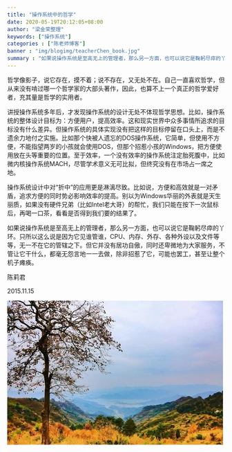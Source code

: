 ```yaml
---
title: "操作系统中的哲学"
date: 2020-05-19T20:12:05+08:00
author: "梁金荣整理"
keywords: ["操作系统"]
categories : ["陈老师博客"]
banner : "img/blogimg/teacherChen_book.jpg"
summary : "如果说操作系统是至高无上的管理者，那么另一方面，也可以说它是鞠躬尽瘁的丫环。只所以这么说是因为它见谁管谁，CPU、内存、外存、各种外设以及文件等等，无一不在它的管辖之下。但它并没有居功自傲，同时还卑微地为大家服务，不管让它干什么，都毫无怨言地一一去做，除非招惹了它，可能也罢工，甚至让整个机子瘫痪。"
---
```


哲学像影子，说它存在，摸不着；说不存在，又无处不在。自己一直喜欢哲学，但从来没有啃过哪一个哲学家的大部头著作，因此，也算不上一个真正的哲学爱好者，充其量是哲学的实用者。

讲授操作系统多年后，才发现操作系统的设计无处不体现哲学思想。比如，操作系统的整体设计目标为：方便用户，提高效率。这和现实世界中众多事情所追求的目标没有什么差异。但操作系统的具体实现没有把这样的目标停留在口头上，而是不遗余力地付之实施。比如那个快被人遗忘的DOS操作系统，它简单，但使用不方便，不能指望两岁的小孩就会使用DOS，但那个招惹小孩的Windows，把方便使用放在头等重要的位置。至于效率，一个没有效率的操作系统注定胎死腹中，比如微内核操作系统MACH，尽管学术意义无可比拟，但终究没有在市场占一席之地。

操作系统设计中对“折中”的应用更是淋漓尽致。比如说，方便和高效就是一对矛盾，追求方便的同时势必影响效率的提高。别以为Windows华丽的外表就是天生丽质，如果没有硬件兄弟（比如Intel老大哥）的帮忙，我们只能在按下一次鼠标后，再喝一口茶，看看是否得到我们要的结果了。

如果说操作系统是至高无上的管理者，那么另一方面，也可以说它是鞠躬尽瘁的丫环。只所以这么说是因为它见谁管谁，CPU、内存、外存、各种外设以及文件等等，无一不在它的管辖之下。但它并没有居功自傲，同时还卑微地为大家服务，不管让它干什么，都毫无怨言地一一去做，除非招惹了它，可能也罢工，甚至让整个机子瘫痪。


陈莉君

2015.11.15


![](img/1.jpg)